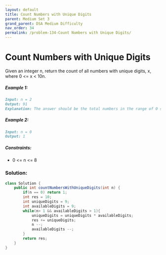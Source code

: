 ```yaml
---
layout: default
title: Count Numbers with Unique Digits
parent: Medium Set 3
grand_parent: DSA Medium Difficulty
nav_order: 34
permalink: /problem-134-Count Numbers with Unique Digits/
---
```

# Count Numbers with Unique Digits
Given an integer n, return the count of all numbers with unique digits, x, where 0 <= x < 10n.

##### Example 1:
```markdown
Input: n = 2
Output: 91
Explanation: The answer should be the total numbers in the range of 0 ≤ x < 100, excluding 11,22,33,44,55,66,77,88,99
```
##### Example 2:
```markdown
Input: n = 0
Output: 1
```
##### Constraints:
* 0 <= n <= 8

### Solution:
```java
class Solution {
    public int countNumbersWithUniqueDigits(int n) {
        if(n == 0) return 1;
        int res = 10;
        int uniqueDigits = 9;
        int availableDigits = 9;
        while(n> 1 && availableDigits > 1){
            uniqueDigits = uniqueDigits * availableDigits;
            res += uniqueDigits;
            n --;
            availableDigits --;
        }
        return res;
    }
}
```